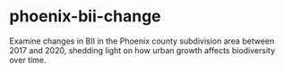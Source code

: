 # phoenix-bii-change
Examine changes in BII in the Phoenix county subdivision area between 2017 and 2020, shedding light on how urban growth affects biodiversity over time.
